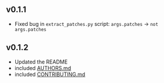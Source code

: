 ## v0.1.1
- Fixed bug in ``extract_patches.py`` script: ``args.patches`` -> ``not args.patches``

## v0.1.2
- Updated the README
- included [AUTHORS.md](AUTHORS.md)
- included [CONTRIBUTING.md](CONTRIBUTING.md)